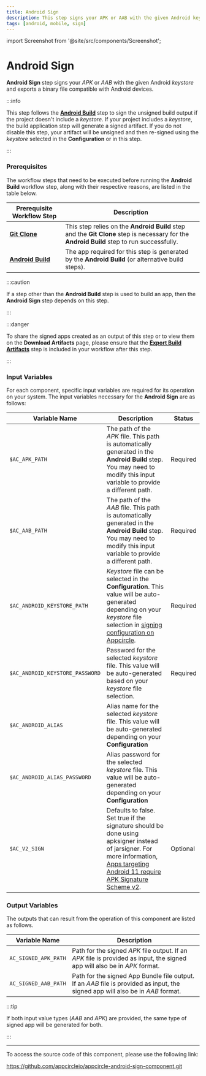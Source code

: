 ```yaml
---
title: Android Sign
description: This step signs your APK or AAB with the given Android keystore and exports a binary file compatible with Android devices.
tags: [android, mobile, sign]
---
```


import Screenshot from '@site/src/components/Screenshot';

# Android Sign

**Android Sign** step signs your *APK* or *AAB* with the given Android *keystore* and exports a binary file compatible with Android devices.

:::info

This step follows the [**Android Build**](https://docs.appcircle.io/workflows/android-specific-workflow-steps#android-build) step to sign the unsigned build output if the project doesn't include a *keystore*. If your project includes a *keystore*, the build application step will generate a signed artifact. If you do not disable this step, your artifact will be unsigned and then re-signed using the *keystore* selected in the **Configuration** or in this step.

:::

### Prerequisites
The workflow steps that need to be executed before running the **Android Build** workflow step, along with their respective reasons, are listed in the table below.

| Prerequisite Workflow Step                      | Description                                     |
|-------------------------------------------------|-------------------------------------------------|
| [**Git Clone**](https://docs.appcircle.io/workflows/common-workflow-steps/#git-clone) | This step relies on the **Android Build** step and the **Git Clone** step is necessary for the **Android Build** step to run successfully. |
| [**Android Build**](https://docs.appcircle.io/workflows/android-specific-workflow-steps#android-build) | The app required for this step is generated by the **Android Build** (or alternative build steps). |

:::caution

If a step other than the **Android Build** step is used to build an app, then the **Android Sign** step depends on this step.

:::

<Screenshot url='https://cdn.appcircle.io/docs/assets/android-workflow-components-android-sign_0.png' alt="image1" />

:::danger

To share the signed apps created as an output of this step or to view them on the **Download Artifacts** page, please ensure that the [**Export Build Artifacts**](https://docs.appcircle.io/workflows/common-workflow-steps/#export-build-artifacts) step is included in your workflow after this step.

:::

### Input Variables
For each component, specific input variables are required for its operation on your system. The input variables necessary for the **Android Sign** are as follows:

<Screenshot url='https://cdn.appcircle.io/docs/assets/android-workflow-components-android-sign_1.png' alt="image1" />

| Variable Name               | Description                                  | Status |
|-----------------------------|----------------------------------------------|--------|
| `$AC_APK_PATH` | The path of the *APK* file. This path is automatically generated in the **Android Build** step. You may need to modify this input variable to provide a different path. | Required |
| `$AC_AAB_PATH` | The path of the *AAB* file. This path is automatically generated in the **Android Build** step. You may need to modify this input variable to provide a different path. | Required |
| `$AC_ANDROID_KEYSTORE_PATH` | *Keystore* file can be selected in the **Configuration**. This value will be auto-generated depending on your *keystore* file selection in [signing configuration on Appcircle](https://docs.appcircle.io/build/building-android-applications#signing). | Required |
| `$AC_ANDROID_KEYSTORE_PASSWORD` | Password for the selected *keystore* file. This value will be auto-generated based on your *keystore* file selection. | Required |
| `$AC_ANDROID_ALIAS` | Alias name for the selected *keystore* file. This value will be auto-generated depending on your **Configuration** |
| `$AC_ANDROID_ALIAS_PASSWORD` | Alias password for the selected *keystore* file. This value will be auto-generated depending on your **Configuration** |
| `$AC_V2_SIGN` | Defaults to false. Set true if the signature should be done using apksigner instead of jarsigner. For more information, [Apps targeting Android 11 require APK Signature Scheme v2](https://developer.android.com/about/versions/11/behavior-changes-11#minimum-signature-scheme). | Optional |

### Output Variables
The outputs that can result from the operation of this component are listed as follows.

<Screenshot url='https://cdn.appcircle.io/docs/assets/android-workflow-components-android-sign_2.png' alt="image2" />

| Variable Name          | Description                                 |
|------------------------|---------------------------------------------|
| `AC_SIGNED_APK_PATH`  | Path for the signed *APK* file output. If an *APK* file is provided as input, the signed app will also be in *APK* format. |
| `AC_SIGNED_AAB_PATH`  | Path for the signed App Bundle file output. If an *AAB* file is provided as input, the signed app will also be in *AAB* format. |

:::tip

If both input value types (*AAB* and *APK*) are provided, the same type of signed app will be generated for both.

:::

---

To access the source code of this component, please use the following link:

https://github.com/appcircleio/appcircle-android-sign-component.git
